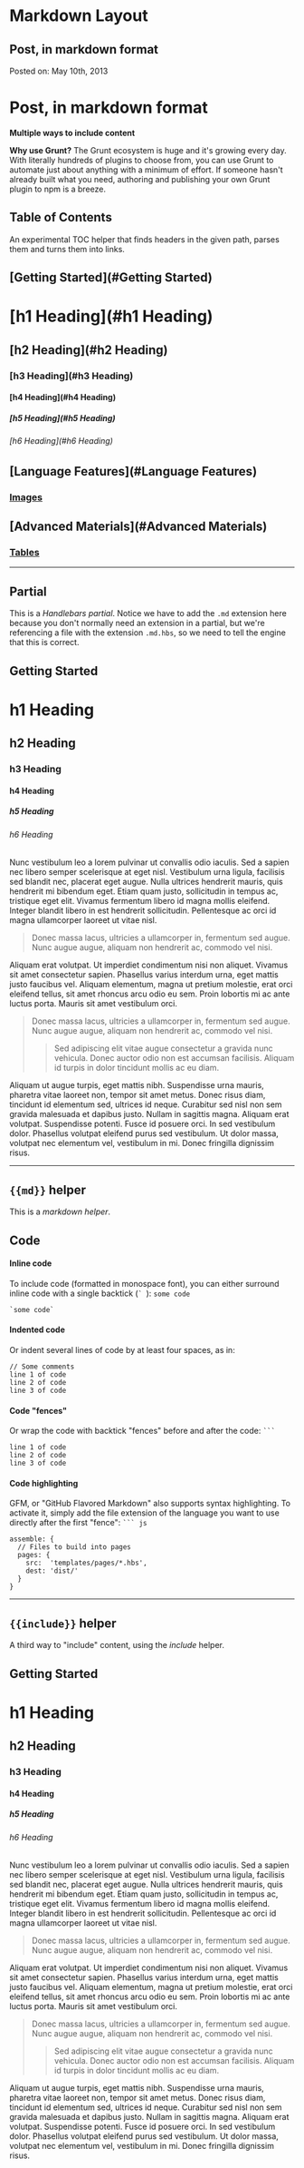 # Markdown Layout

## Post, in markdown format

Posted on: May 10th, 2013



# Post, in markdown format 

**Multiple ways to include content**

**Why use Grunt?**
The Grunt ecosystem is huge and it's growing every day. With literally
hundreds of plugins to choose from, you can use Grunt to automate just
about anything with a minimum of effort. If someone hasn't already
built what you need, authoring and publishing your own Grunt plugin to
npm is a breeze.


## Table of Contents
An experimental TOC helper that finds headers in the given path, parses
them and turns them into links.

## [Getting Started](#Getting Started)
# [h1 Heading](#h1 Heading)
## [h2 Heading](#h2 Heading)
### [h3 Heading](#h3 Heading)
#### [h4 Heading](#h4 Heading)
##### [h5 Heading](#h5 Heading)
###### [h6 Heading](#h6 Heading)
## [Language Features](#Language Features)
### [Images](#Images)
## [Advanced Materials](#Advanced Materials)
### [Tables](#Tables)


---

## Partial
This is a _Handlebars partial_. Notice we have to add the `.md` extension here because you don't normally need an extension in a partial, but we're referencing a file with the extension `.md.hbs`, so we need to tell the engine that this is correct. 


## Getting Started

# h1 Heading
## h2 Heading
### h3 Heading
#### h4 Heading
##### h5 Heading
###### h6 Heading


Nunc vestibulum leo a lorem pulvinar ut convallis odio iaculis. Sed a sapien nec libero semper scelerisque at eget nisl. Vestibulum urna ligula, facilisis sed blandit nec, placerat eget augue. Nulla ultrices hendrerit mauris, quis hendrerit mi bibendum eget. Etiam quam justo, sollicitudin in tempus ac, tristique eget elit. Vivamus fermentum libero id magna mollis eleifend. Integer blandit libero in est hendrerit sollicitudin. Pellentesque ac orci id magna ullamcorper laoreet ut vitae nisl. 

> Donec massa lacus, ultricies a ullamcorper in, fermentum sed augue. Nunc augue augue, aliquam non hendrerit ac, commodo vel nisi. 

Aliquam erat volutpat. Ut imperdiet condimentum nisi non aliquet. Vivamus sit amet consectetur sapien. Phasellus varius interdum urna, eget mattis justo faucibus vel. Aliquam elementum, magna ut pretium molestie, erat orci eleifend tellus, sit amet rhoncus arcu odio eu sem. Proin lobortis mi ac ante luctus porta. Mauris sit amet vestibulum orci.

> Donec massa lacus, ultricies a ullamcorper in, fermentum sed augue. Nunc augue augue, aliquam non hendrerit ac, commodo vel nisi. 
>> Sed adipiscing elit vitae augue consectetur a gravida nunc vehicula. Donec auctor odio non est accumsan facilisis. Aliquam id turpis in dolor tincidunt mollis ac eu diam.

Aliquam ut augue turpis, eget mattis nibh. Suspendisse urna mauris, pharetra vitae laoreet non, tempor sit amet metus. Donec risus diam, tincidunt id elementum sed, ultrices id neque. Curabitur sed nisl non sem gravida malesuada et dapibus justo. Nullam in sagittis magna. Aliquam erat volutpat. Suspendisse potenti. Fusce id posuere orci. In sed vestibulum dolor. Phasellus volutpat eleifend purus sed vestibulum. Ut dolor massa, volutpat nec elementum vel, vestibulum in mi. Donec fringilla dignissim risus.


---

## `{{md}}` helper
This is a _markdown helper_. 

<h2>Code</h2>
<h4>Inline code</h4>
<p>To include code (formatted in monospace font), you can either surround inline code with a single backtick (<code>` </code>): <code>some code</code></p>
<pre><code class="lang-md">`some code`</code></pre>
<h4>Indented code</h4>
<p>Or indent several lines of code by at least four spaces, as in:</p>
<pre><code>// Some comments
line 1 of code
line 2 of code
line 3 of code</code></pre>
<h4>Code &quot;fences&quot;</h4>
<p>Or wrap the code with backtick &quot;fences&quot; before and after the code: <code>``` </code></p>
<pre><code class="lang-md">line 1 of code
line 2 of code
line 3 of code</code></pre>
<h4>Code highlighting</h4>
<p>GFM, or &quot;GitHub Flavored Markdown&quot; also supports syntax highlighting. To activate it, simply add the file extension of the language you want to use directly after the first &quot;fence&quot;: <code>``` js</code> </p>
<pre><code class="lang-js">assemble: {
  // Files to build into pages
  pages: {
    src:  &#39;templates/pages/*.hbs&#39;,
    dest: &#39;dist/&#39;
  }
}</code></pre>


---

## `{{include}}` helper
A third way to "include" content, using the _include_ helper.


## Getting Started

# h1 Heading
## h2 Heading
### h3 Heading
#### h4 Heading
##### h5 Heading
###### h6 Heading


Nunc vestibulum leo a lorem pulvinar ut convallis odio iaculis. Sed a sapien nec libero semper scelerisque at eget nisl. Vestibulum urna ligula, facilisis sed blandit nec, placerat eget augue. Nulla ultrices hendrerit mauris, quis hendrerit mi bibendum eget. Etiam quam justo, sollicitudin in tempus ac, tristique eget elit. Vivamus fermentum libero id magna mollis eleifend. Integer blandit libero in est hendrerit sollicitudin. Pellentesque ac orci id magna ullamcorper laoreet ut vitae nisl. 

> Donec massa lacus, ultricies a ullamcorper in, fermentum sed augue. Nunc augue augue, aliquam non hendrerit ac, commodo vel nisi. 

Aliquam erat volutpat. Ut imperdiet condimentum nisi non aliquet. Vivamus sit amet consectetur sapien. Phasellus varius interdum urna, eget mattis justo faucibus vel. Aliquam elementum, magna ut pretium molestie, erat orci eleifend tellus, sit amet rhoncus arcu odio eu sem. Proin lobortis mi ac ante luctus porta. Mauris sit amet vestibulum orci.

> Donec massa lacus, ultricies a ullamcorper in, fermentum sed augue. Nunc augue augue, aliquam non hendrerit ac, commodo vel nisi. 
>> Sed adipiscing elit vitae augue consectetur a gravida nunc vehicula. Donec auctor odio non est accumsan facilisis. Aliquam id turpis in dolor tincidunt mollis ac eu diam.

Aliquam ut augue turpis, eget mattis nibh. Suspendisse urna mauris, pharetra vitae laoreet non, tempor sit amet metus. Donec risus diam, tincidunt id elementum sed, ultrices id neque. Curabitur sed nisl non sem gravida malesuada et dapibus justo. Nullam in sagittis magna. Aliquam erat volutpat. Suspendisse potenti. Fusce id posuere orci. In sed vestibulum dolor. Phasellus volutpat eleifend purus sed vestibulum. Ut dolor massa, volutpat nec elementum vel, vestibulum in mi. Donec fringilla dignissim risus.



        
